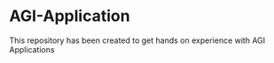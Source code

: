 # AGI-Application
This repository has been created to get hands on experience with AGI Applications
